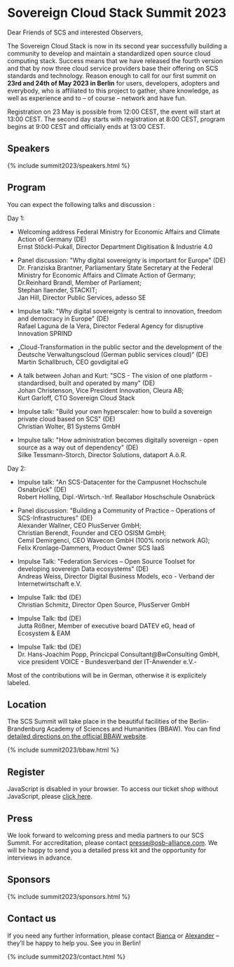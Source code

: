 # Sovereign Cloud Stack Summit 2023

Dear Friends of SCS and interested Observers,

The Sovereign Cloud Stack is now in its second year successfully building a community to develop and maintain a standardized open source cloud computing stack. Success means that we have released the fourth version and that by now three cloud service providers base their offering on SCS standards and technology. Reason enough to call for our first summit on **23rd and 24th of May 2023 in Berlin** for users, developers, adopters and everybody, who is affiliated to this project to gather, share knowledge, as well as experience and to – of course – network and have fun.

Registration on 23 May is possible from 12:00 CEST, the event will start at 13:00 CEST. The second day starts with registration at 8:00 CEST, program begins at 9:00 CEST and officially ends at 13:00 CEST.

## Speakers

{% include summit2023/speakers.html %}

## Program

You can expect the following talks and discussion :

Day 1:
* Welcoming address Federal Ministry for Economic Affairs and Climate Action of Germany (DE)  
Ernst Stöckl-Pukall, Director Department Digitisation & Industrie 4.0

* Panel discussion: "Why digital sovereignty is important for Europe" (DE)  
Dr. Franziska Brantner, Parliamentary State Secretary at the Federal Ministry for Economic Affairs and Climate Action of Germany;  
Dr.Reinhard Brandl, Member of Parliament;  
Stephan Ilaender, STACKIT;  
Jan Hill, Director Public Services, adesso SE

* Impulse talk: "Why digital sovereignty is central to innovation, freedom and democracy in Europe" (DE)  
Rafael Laguna de la Vera, Director Federal Agency for disruptive Innovation SPRIND

* „Cloud-Transformation in the public sector and the development of the  Deutsche Verwaltungscloud (German public services cloud)“ (DE)  
Martin Schallbruch, CEO govdigital eG

* A talk between Johan and Kurt: "SCS - The vision of one platform - standardised, built and operated by many" (DE)  
Johan Christenson, Vice President Innovation, Cleura AB;  
Kurt Garloff, CTO Sovereign Cloud Stack

* Impulse talk: "Build your own hyperscaler: how to build a sovereign private cloud based on SCS" (DE)  
Christian Wolter, B1 Systems GmbH

* Impulse talk: "How administration becomes digitally sovereign - open source as a way out of dependency" (DE)  
Silke Tessmann-Storch, Director Solutions, dataport A.ö.R.

Day 2:
* Impulse talk: "An SCS-Datacenter for the Campusnet Hochschule Osnabrück" (DE)  
Robert Holling, Dipl.-Wirtsch.-Inf. Reallabor Hoschschule Osnabrück

* Panel discussion: "Building a Community of Practice – Operations of  SCS-Infrastructures" (DE)  
Alexander Wallner, CEO PlusServer GmbH;  
Christian Berendt, Founder and CEO OSISM GmbH;  
Cemil Demirgenci, CEO Wavecon GmbH (100% noris network AG);  
Felix Kronlage-Dammers, Product Owner SCS IaaS

* Impulse Talk: "Federation Services – Open Source Toolset for developing sovereign Data ecosystems" (DE)  
Andreas Weiss, Director Digital Business Models, eco - Verband der Internetwirtschaft e.V.

* Impulse Talk: tbd (DE)  
Christian Schmitz, Director Open Source, PlusServer GmbH

* Impulse Talk: tbd (DE)  
Jutta Rößner, Member of executive board DATEV eG, head of Ecosystem & EAM

* Impulse Talk: tbd (DE)  
Dr. Hans-Joachim Popp, Princicpal Consultant@BwConsulting GmbH, vice president VOICE - Bundesverband der IT-Anwender e.V.- 


Most of the contributions will be in German, otherwise it is explicitely labeled.

## Location

The SCS Summit will take place in the beautiful facilities of the Berlin-Brandenburg Academy of Sciences and Humanities (BBAW). You can find [detailed directions on the official BBAW website](https://veranstaltungszentrum.bbaw.de/en/directions).

{% include summit2023/bbaw.html %}

## Register

<pretix-widget event="https://events.scs.community/scs-summit-2023"></pretix-widget>
<noscript>
   <div class="pretix-widget">
        <div class="pretix-widget-info-message">
            JavaScript is disabled in your browser. To access our ticket shop without JavaScript, please <a target="_blank" rel="noopener" href="https://events.scs.community/scs-summit-2023">click here</a>.
        </div>
    </div>
</noscript>

## Press

We look forward to welcoming press and media partners to our SCS Summit. For accreditation, please contact [presse@osb-alliance.com](mailto:presse@osb-alliance.com). We will be happy to send you a detailed press kit and the opportunity for interviews in advance.

## Sponsors

{% include summit2023/sponsors.html %}

## Contact us

If you need any further information, please contact [Bianca](https://scs.community/hollery) or [Alexander](https://scs.community/diab) – they’ll be happy to help you. See you in Berlin!

{% include summit2023/contact.html %}
